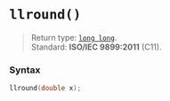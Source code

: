 # `llround()`

> Return type: [`long long`](/data-types/long-long/).  
> Standard: **ISO/IEC 9899:2011** (C11).

### Syntax

```c
llround(double x);
```